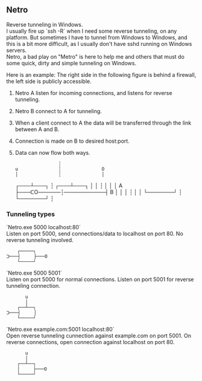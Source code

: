 ﻿## Netro


Reverse tunneling in Windows.  
I usually fire up ´ssh -R´ when I need some reverse tunneling, on any platform.
But sometimes I have to tunnel from Windows to Windows, and this is a bit more difficult, as I usually don't have sshd running on Windows servers.  
Netro, a bad play on "Metro" is here to help me and others that must do some quick, dirty and simple tunneling on Windows.


Here is an example:
The right side in the following figure is behind a firewall, the left side is publicly accessible.

1.  Netro A listen for incoming connections, and listens for reverse tunneling.
2.  Netro B connect to A for tunneling.
3.  When a client connect to A the data will be transferred through the link between A and B.
4.  Connection is made on B to desired host:port.
5.  Data can now flow both ways.


                        ┊
        u               ┆               O
        │               ┆               │ 
    ┌───┴───┐           ┆           ┌───┴───┐
    │       │           ┆           │       │
    │   A   ├───ᑕO──────┆───────────┤   B   │
    │       │           ┆           │       │
    └───────┘           ┆           └───────┘
                        ┆
                        
                        
 
 ### Tunneling types
 
 ´Netro.exe 5000 localhost:80´  
 Listen on port 5000, send connections/data to localhost on port 80.
 No reverse tunneling involved.
 
        ┌─────┐
    ᑐ───┤     ├───O
        └─────┘
        
´Netro.exe 5000 5001´  
Listen on port 5000 for normal connections. Listen on port 5001 for reverse tunneling connection.

           u
           │
        ┌──┴──┐
    ᑐ───┤     │
        └─────┘
        
´Netro.exe example.com:5001 localhost:80´  
Open reverse tunneling cunnection against example.com on port 5001.
On reverse connections, open connection against localhost on port 80.

           u
           │
        ┌──┴──┐
        │     ├───O
        └─────┘
        